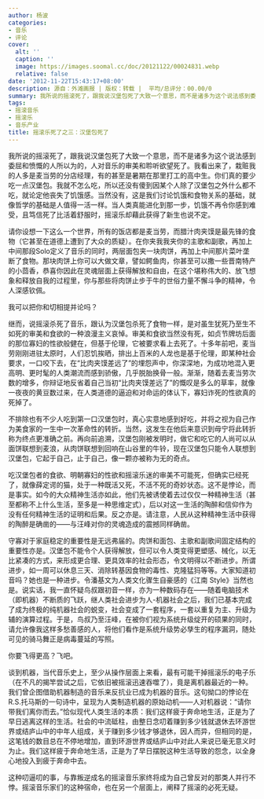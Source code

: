 ```yaml
---
author: 杨波
categories:
- 音乐
- 评论
cover:
  alt: ''
  caption: ''
  image: https://images.soomal.cc/doc/20121122/00024831.webp
  relative: false
date: '2012-11-22T15:43:17+08:00'
description: 源自：外滩画报 | 版权：转载 |  平均/总评分：00.00/0
summary: 我所说的摇滚死了，跟我说汉堡包死了大致一个意思，而不是诸多为这个说法感到委屈和愤慨的人所以为的，人对音乐的审美和聆听欲望死了。我看出来了，栽赃我的人多是麦当劳的分店经理，有的甚至是暑期在那里打工的高中生。你们真的要少吃一点汉堡包。我就不怎么吃，所以还没有傻到因某个人除了汉堡包之外……
tags:
- 摇滚音乐
- 摇滚乐
- 音乐产业
title: 摇滚乐死了之三：汉堡包死了
---
```


我所说的摇滚死了，跟我说汉堡包死了大致一个意思，而不是诸多为这个说法感到委屈和愤慨的人所以为的，人对音乐的审美和聆听欲望死了。我看出来了，栽赃我的人多是麦当劳的分店经理，有的甚至是暑期在那里打工的高中生。你们真的要少吃一点汉堡包。我就不怎么吃，所以还没有傻到因某个人除了汉堡包之外什么都不吃，就论定他丧失了饥饿感。当然没有，这是我们讨论饥饿和食物关系的基础，就像哲学的基础是人值得一活一样。当人类真能进化到那一步，饥饿不再令你感到难受，且笃信死了比活着舒服时，摇滚乐却藉此获得了新生也说不定。

请你设想一下这么一个世界，所有的饭店都是麦当劳，而腊汁肉夹馍是最先锋的食物（它甚至在道德上遭到了大众的质疑）。在你夹我我夹你的主歌和副歌，再加上中间那段Solo定义了音乐的同时，两层面包夹一块肉饼，再加上中间那片菜叶垄断了食物。那块肉饼上你可以大做文章，譬如鳄鱼肉，你甚至可以撒一些晋南特产的小茴香，恭喜你因此在灵魂层面上获得解放和自由，在这个堪称伟大的、放飞想象和释放自我的过程里，你与那些将肉饼止步于牛的世俗力量不懈斗争的精神，令人深感钦佩。

我可以把你和切相提并论吗？

继而，说摇滚杀死了音乐，跟认为汉堡包杀死了食物一样，是对虽生犹死乃至生不如死的审美和食欲的一种浪漫主义哀悼。审美和食欲当然没有死，如贞节牌坊后面的那位寡妇的性欲般健在，但基于伦理，它被要求看上去死了。十多年前吧，麦当劳刚刚进驻太原时，人们忍饥挨晒，排出上百米的人龙也是基于伦理，即某种社会要求，一口咬下去，在“比肉夹馍差远了”的埋怨声中，你深深地，为成功地混入更高明、更时髦的人类潮流而感到骄傲，几乎脱胎换骨一般。渐渐，随着去麦当劳次数的增多，你辩证地反省着自己当初“比肉夹馍差远了”的慨叹是多么的草率，就像一夜夜的黄豆数过来，在人类道德的逼迫和对命运的体认下，寡妇诈死的性欲真的死掉了。

不排除也有不少人吃到第一口汉堡包时，真心实意地感到好吃，并将之视为自己作为美食家的一生中一次革命性的转折。当然，这发生在他后来意识到毋宁将此转折称为终点更准确之前。再向前追溯，汉堡包刚被发明时，做它和吃它的人尚可以从面饼联想到麦浪，从肉饼联想到回响在山谷里的牛铃，现在汉堡包只能令人联想到汉堡包，它起于自己，止于自己，像一颗亦被称为无的奇点。

吃汉堡包者的食欲、明朝寡妇的性欲和摇滚乐迷的审美不可能死，但确实已经死了，就像薛定谔的猫，处于一种既活又死，不活不死的奇妙状态。这不是悖论，而是事实。如今的大众精神生活亦如此，他们先被诱使着去过仅仅一种精神生活（甚至都称不上什么生活，至多是一种思维定式），后以对这一生活的陶醉和信仰作为没有任何精神生活的证明和后果。反之亦是。请注意，人民从这种精神生活中获得的陶醉是确凿的――与汪峰对你的灵魂造成的震撼同样确凿。

守寡对于家庭稳定的重要性是无远弗届的。肉饼和面包、主歌和副歌间固定结构的重要性亦是。汉堡包不能令个人获得解放，但可以令人类变得更塑感、械化，以无比紧凑的方式，来形成更合理、更具效率的社会形态，令文明得以不断进步。所谓进步，如一周可以休息三天、消除转基因食物的毒性、克隆猛犸等等。大家知道初音吗？她也是一种进步。令潘基文为人类文化骤生自豪感的《江南 Style》当然也是。说实话，我一直怀疑鸟叔跟初音一样，亦为一种数码存在――随着电脑技术（即机器）不断质的飞跃，继人类社会进步为人-机器社会之后，我们已基本完成了成为终极的纯机器社会的蜕变，社会变成了一套程序，一套以重复为主、升级为辅的演算过程。于是，鸟叔乃至汪峰，在被你们视为系统升级绽开的硕果的同时，请允许像我这样多愁善感的人，将他们看作是系统升级势必孳生的程序漏洞，随处可见的骑马舞正是病毒蔓延的写照。

你要飞得更高？飞吧。

谈到机器，当代音乐史上，至少从操作层面上来看，最有可能干掉摇滚乐的电子乐（在不凡的揭竿尝试之后，它依旧被摇滚迅速吞噬了），竟是离机器最近的一种。我们曾企图借助机器制造的音乐来反抗业已成为机器的音乐。这句拗口的悖论在R.S.托马斯的一句诗中，呈现为人类制造机器的原始动机――人对机器说：“请你带我们离你而去。”恰似现代人类生活的本质：我们这样疲于奔命地生活，正是为了早日逃离这样的生活。社会的中流砥柱，由整日念叨着赚到多少钱就退休去环游世界或结庐山中的中年人组成，关于赚到多少钱才够退休，因人而异，但相同的是，这笔钱的数目总在不停地增加，直到环游世界或结庐山中对此人来说已毫无意义时为止。我们这样疲于奔命地生活，正是为了早日摆脱这种生活导致的怨念，以全身心地投入到疲于奔命中去。

这种叨逼叨的事，与靠叛逆成名的摇滚音乐家终将成为自己曾反对的那类人并行不悖。摇滚音乐家们的这种宿命，也在另一个层面上，阐释了摇滚的必死无疑。